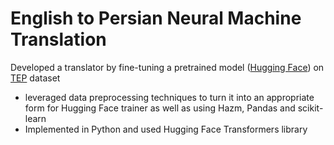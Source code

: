 # English to Persian Neural Machine Translation

Developed a translator by fine-tuning a pretrained model ([Hugging Face](https://www.huggingface.co/persiannlp/mt5-small-parsinlu-translation_en_fa)) on [TEP](https://www.opus.nlpl.eu/TEP.php) dataset
- leveraged data preprocessing techniques to turn it into an appropriate form for Hugging Face trainer as well as using Hazm, Pandas and scikit-learn
- Implemented in Python and used Hugging Face Transformers library
